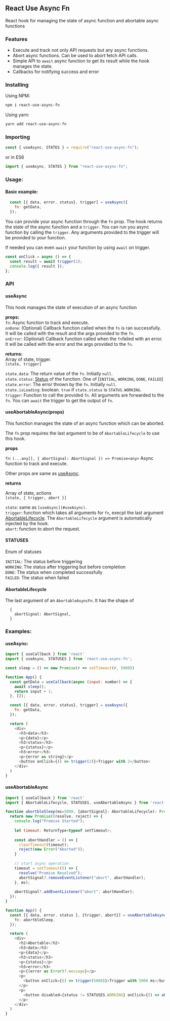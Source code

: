 ## React Use Async Fn

React hook for managing the state of async function and abortable async functions

### Features
- Execute and track not only API requests but any async functions.
- Abort async functions. Can be used to abort fetch API calls.
- Simple API to `await` async function to get its result while the hook manages the state.
- Callbacks for notifying success and error

### Installing

Using NPM:

```bash
npm i react-use-async-fn
```

Using yarn:

```bash
yarn add react-use-async-fn
```

### Importing

```js
const { useAsync, STATES } = require("react-use-async-fn");
```

or in ES6

```js
import { useAsync, STATES } from "react-use-async-fn";
```

### Usage:

#### Basic example:

```js
  const [{ data, error, status}, trigger] = useAsync({
    fn: getData,
  });
```

You can provide your async function through the `fn` prop.
The hook returns the state of the async function and a `trigger`.
You can run you async function by calling the `trigger`.
Any arguments provided to the trigger will be provided to your function.

If needed you can even `await` your function by using `await` on trigger.

```js
const onClick = async () => {
  const result = await trigger(2);
  console.log({ result });
};
```

### API

#### useAsync

This hook manages the state of execution of an async function

**props:**  
`fn`: Async function to track and execute.  
`onDone`: (Optional) Callback function called when the `fn` is ran successfully. It will be called with the result and the args provided to the `fn`.  
`onError`: (Optional) Callback function called when the `fn`failed with an error. It will be called with the error and the args provided to the `fn`.

**returns:**  
Array of state, trigger.  
`[state, trigger]`

`state.data`: The return value of the `fn`. Initially `null`.  
`state.status`: [Status](#STATUSES) of the function. One of [`INITIAL`, `WORKING`, `DONE`, `FAILED`]  
`state.error`: The error thrown by the `fn`. Initially `null`.  
`state.isLoading`: boolean. `true` if `state.status` is `STATUS.WORKING`.  
`trigger`: Function to call the provided `fn`. All arguments are forwarded to the `fn`. You can `await` the trigger to get the output of `fn`.


#### useAbortableAsync(props)

This function manages the state of an async function which can be aborted.  

The `fn` prop requires the last argument to be of `AbortableLifecycle` to use this hook.

**props**

`fn`: `(...any[], { abortSignal: AbortSignal }) => Promise<any>` Async function to track and execute.  

Other props are same as [useAsync](#useAsync).


**returns**  

Array of state, actions  
`[state, { trigger, abort }]`

`state`: same as `[useAsync](#useAsync)`.  
`trigger`: function which takes all arguments for `fn`, execpt the last argument [AbortableLifecycle](#AbortableLifecycle). The `AbortableLifecycle` argument is automatically injected by the hook.  
`abort`: function to abort the request.


#### STATUSES

Enum of statuses

`INITIAL`: The status before triggering  
`WORKING`: The status after triggering but before completion  
`DONE`: The status when completed successfully  
`FAILED`: The status when failed  

#### AbortableLifecycle
The last argument of an `AbortableAsyncFn`. It has the shape of
```
  {
    abortSignal: AbortSignal,
  }
```

### Examples:

#### useAsync:

```js
import { useCallback } from 'react'
import { useAsync, STATUSES } from 'react-use-async-fn';

const sleep = () => new Promise(r => setTimeout(r, 5000))

function App() {
  const getData = useCallback(async (input: number) => {
    await sleep();
    return input + 1;
  }, []);

  const [{ data, error, status}, trigger] = useAsync({
    fn: getData,
  });

  return (
    <div>
      <h3>data</h3>
      <p>{data}</p>
      <h3>status</h3>
      <p>{status}</p>
      <h3>error</h3>
      <p>{error as string}</p>
      <button onClick={() => trigger(2)}>Trigger with 2</button>
    </div>
  )
}

```

#### useAbortableAsync

```js
import { useCallback } from 'react'
import { AbortableLifecycle, STATUSES, useAbortableAsync } from 'react-use-async-fn';

function abortbleSleep(ms=5000, {abortSignal}: AbortableLifecycle): Promise<string>{
  return new Promise((resolve, reject) => {
    console.log("Promise Started");
    
    let timeout: ReturnType<typeof setTimeout>;
    
    const abortHandler = () => {
      clearTimeout(timeout);
      reject(new Error("Aborted"));
    }
    
    // start async operation
    timeout = setTimeout(() => {
      resolve("Promise Resolved");
      abortSignal?.removeEventListener("abort", abortHandler);
    }, ms);    
    
    abortSignal?.addEventListener("abort", abortHandler);
  });
}

function App() {
  const [{ data, error, status }, {trigger, abort}] = useAbortableAsync({
    fn: abortbleSleep,
  });

  return (
    <div>
      <h2>Abortable</h2>
      <h3>data</h3>
      <p>{data}</p>
      <h3>status</h3>
      <p>{status}</p>
      <h3>error</h3>
      <p>{(error as Error)?.message}</p>
      <p>
        <button onClick={() => trigger(5000)}>Trigger with 5000 ms</button>
      </p>
      <p>
        <button disabled={status != STATUSES.WORKING} onClick={() => abort()}>Abort</button>
      </p>
    </div>
  )
}
```